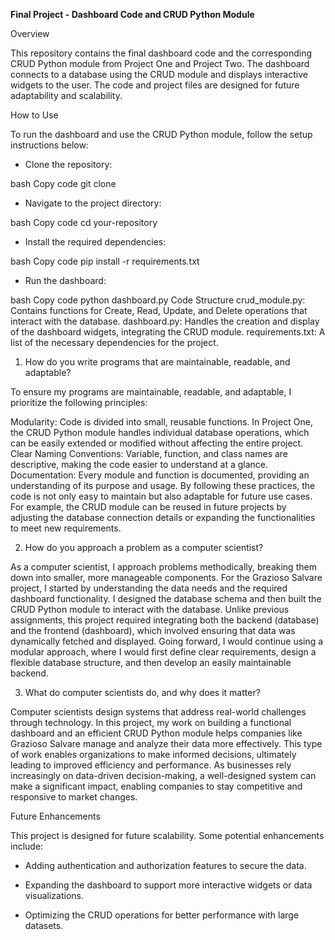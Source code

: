 **Final Project - Dashboard Code and CRUD Python Module**

Overview

This repository contains the final dashboard code and the corresponding CRUD Python module from Project One and Project Two. The dashboard connects to a database using the CRUD module and displays interactive widgets to the user. The code and project files are designed for future adaptability and scalability.

How to Use

To run the dashboard and use the CRUD Python module, follow the setup instructions below:

- Clone the repository:

bash
Copy code
git clone 

- Navigate to the project directory:

bash
Copy code
cd your-repository

- Install the required dependencies:

bash
Copy code
pip install -r requirements.txt

- Run the dashboard:

bash
Copy code
python dashboard.py
Code Structure
crud_module.py: Contains functions for Create, Read, Update, and Delete operations that interact with the database.
dashboard.py: Handles the creation and display of the dashboard widgets, integrating the CRUD module.
requirements.txt: A list of the necessary dependencies for the project.


1. How do you write programs that are maintainable, readable, and adaptable?
   
To ensure my programs are maintainable, readable, and adaptable, I prioritize the following principles:

Modularity: Code is divided into small, reusable functions. In Project One, the CRUD Python module handles individual database operations, which can be easily extended or modified without affecting the entire project.
Clear Naming Conventions: Variable, function, and class names are descriptive, making the code easier to understand at a glance.
Documentation: Every module and function is documented, providing an understanding of its purpose and usage.
By following these practices, the code is not only easy to maintain but also adaptable for future use cases. For example, the CRUD module can be reused in future projects by adjusting the database connection details or expanding the functionalities to meet new requirements.

2. How do you approach a problem as a computer scientist?
 
As a computer scientist, I approach problems methodically, breaking them down into smaller, more manageable components. For the Grazioso Salvare project, I started by understanding the data needs and the required dashboard functionality. I designed the database schema and then built the CRUD Python module to interact with the database. Unlike previous assignments, this project required integrating both the backend (database) and the frontend (dashboard), which involved ensuring that data was dynamically fetched and displayed. Going forward, I would continue using a modular approach, where I would first define clear requirements, design a flexible database structure, and then develop an easily maintainable backend.

3. What do computer scientists do, and why does it matter?

Computer scientists design systems that address real-world challenges through technology. In this project, my work on building a functional dashboard and an efficient CRUD Python module helps companies like Grazioso Salvare manage and analyze their data more effectively. This type of work enables organizations to make informed decisions, ultimately leading to improved efficiency and performance. As businesses rely increasingly on data-driven decision-making, a well-designed system can make a significant impact, enabling companies to stay competitive and responsive to market changes.

Future Enhancements

This project is designed for future scalability. Some potential enhancements include:

- Adding authentication and authorization features to secure the data.
  
- Expanding the dashboard to support more interactive widgets or data visualizations.
  
- Optimizing the CRUD operations for better performance with large datasets.
